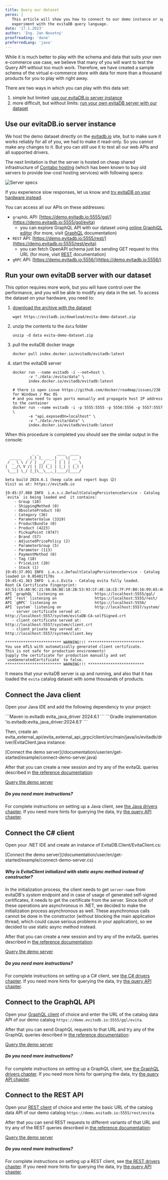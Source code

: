 ```yaml
---
title: Query our dataset
perex: |
   This article will show you how to connect to our demo instance or spin up a demo instance on your own hardware and
   experiment with the evitaDB query language.
date: '17.1.2023'
author: 'Ing. Jan Novotný'
proofreading: 'done'
preferredLang: 'java'
---
```


While it is much better to play with the schema and data that suits your own e-commerce use case, we believe that
many of you will want to test the Query API without too much work. Therefore, we have created a sample schema of
the virtual e-commerce store with data for more than a thousand products for you to play with right away.

There are two ways in which you can play with this data set:

1. simple but limited: [use our evitaDB.io server instance](#use-our-evitadbio-server-instance)
2. more difficult, but without limits: [run your own evitaDB server with our dataset](#run-your-own-evitadb-server-with-our-dataset)

## Use our evitaDB.io server instance

We host the demo dataset directly on the [evitadb.io](https://evitadb.io) site, but to make sure it works reliably for
all of you, we had to make it read-only. So you cannot make any changes to it. But you can still use it to test all our
web APIs and all supported drivers.

The next limitation is that the server is hosted on cheap shared infrastructure of
[Contabo hosting](https://contabo.com/en/vps/) (which has been known to buy old servers to provide low-cost hosting
services) with following specs:

![Server specs](assets/contabo-hosting.png)

If you experience slow responses, let us know and
[try evitaDB on your hardware instead](#run-your-own-evitadb-server-with-our-dataset).

You can access all our APIs on these addresses:

- `graphQL` API: [https://demo.evitadb.io:5555/gql/](https://demo.evitadb.io:5555/gql/evita)
   - you can explore GraphQL API with our dataset using [online GraphiQL editor](https://cloud.hasura.io/public/graphiql?endpoint=https%3A%2F%2Fdemo.evitadb.io%3A5555%2Fgql%2Fevita) (for more, visit [GraphQL](../use/connectors/graphql.md) documentation)
- `REST` API: [https://demo.evitadb.io:5555/rest/](https://demo.evitadb.io:5555/rest/evita)
   - you can fetch OpenAPI schema just be sending GET request to this URL (for more, visit [REST](../use/connectors/rest.md) documentation)
- `gRPC` API: [https://demo.evitadb.io:5556/](https://demo.evitadb.io:5556/)

## Run your own evitaDB server with our dataset

This option requires more work, but you will have control over the performance, and you will be able to modify any data
in the set. To access the dataset on your hardware, you need to:

1. [download the archive with the dataset](https://evitadb.io/download/evita-demo-dataset.zip)
   ```shell
   wget https://evitadb.io/download/evita-demo-dataset.zip
   ```

2. unzip the contents to the `data` folder
   ```shell
   unzip -d data evita-demo-dataset.zip
   ```

3. pull the evitaDB docker image
   ```shell
   docker pull index.docker.io/evitadb/evitadb:latest
   ```
4. start the evitaDB server
   ```shell
   docker run --name evitadb -i --net=host \
          -v "./data:/evita/data" \
          index.docker.io/evitadb/evitadb:latest

   # there is open issue https://github.com/docker/roadmap/issues/238 for Windows / Mac OS
   # and you need to open ports manually and propagate host IP address to the container
   docker run --name evitadb -i -p 5555:5555 -p 5556:5556 -p 5557:5557 \
          -e "api.exposedOn=localhost" \
          -v "./data:/evita/data" \
          index.docker.io/evitadb/evitadb:latest
   ```

When this procedure is completed you should see the similar output in the console:

```plain

            _ _        ____  ____
  _____   _(_) |_ __ _|  _ \| __ )
 / _ \ \ / / | __/ _` | | | |  _ \
|  __/\ V /| | || (_| | |_| | |_) |
 \___| \_/ |_|\__\__,_|____/|____/

beta build 2024.6.1 (keep calm and report bugs 😉)
Visit us at: https://evitadb.io

19:45:37.088 INFO  i.e.s.c.DefaultCatalogPersistenceService - Catalog `evita` is being loaded and  it contains:
	- Group (10)
	- ShippingMethod (0)
	- ObsoleteProduct (0)
	- Category (36)
	- ParameterValue (3319)
	- ProductBundle (0)
	- Product (4223)
	- PickupPoint (9747)
	- Brand (57)
	- AdjustedPricePolicy (2)
	- ParameterGroup (5)
	- Parameter (113)
	- PaymentMethod (0)
	- Tag (18)
	- PriceList (20)
	- Stock (1)
19:45:37.091 INFO  i.e.s.c.DefaultCatalogPersistenceService - Catalog loaded in 0.054817170s
19:45:41.363 INFO  i.e.c.Evita - Catalog evita fully loaded.
Root CA Certificate fingerprint:        43:51:C6:A0:9C:21:9A:8A:BE:18:2B:53:93:CF:4E:1A:CE:7F:FF:B0:16:99:A5:4C:22:52:25:09:72:6F:5C:E3
API `graphQL` listening on              https://localhost:5555/gql/
API `rest` listening on                 https://localhost:5555/rest/
API `gRPC` listening on                 https://localhost:5556/
API `system` listening on               http://localhost:5557/system/
   - server certificate served at:      http://localhost:5557/system/evitaDB-CA-selfSigned.crt
   - client certificate served at:      http://localhost:5557/system/client.crt
   - client private key served at:      http://localhost:5557/system/client.key

************************* WARNING!!! *************************
You use mTLS with automatically generated client certificate.
This is not safe for production environments!
Supply the certificate for production manually and set `useGeneratedCertificate` to false.
************************* WARNING!!! *************************
```

It means that your evitaDB server is up and running, and also that it has loaded the `evita` catalog dataset with some
thousands of products.

<LS to="e,j">

## Connect the Java client

Open your Java IDE and add the following dependency to your project:

<CodeTabs>
<CodeTabsBlock>
```Maven
<dependency>
    <groupId>io.evitadb</groupId>
    <artifactId>evita_java_driver</artifactId>
    <version>2024.6.1</version>
</dependency>
```
</CodeTabsBlock>
<CodeTabsBlock>
```Gradle
implementation 'io.evitadb:evita_java_driver:2024.6.1'
```
</CodeTabsBlock>
</CodeTabs>

Then, create an <SourceClass>evita_external_api/evita_external_api_grpc/client/src/main/java/io/evitadb/driver/EvitaClient.java</SourceClass>
instance:

<SourceCodeTabs langSpecificTabOnly local>
[Connect the demo server](/documentation/user/en/get-started/example/connect-demo-server.java)
</SourceCodeTabs>

After that you can create a new session and try any of the evitaQL queries described in
[the reference documentation](../query/basics.md):

<SourceCodeTabs requires="evita_functional_tests/src/test/resources/META-INF/documentation/evitaql-init.java" langSpecificTabOnly>

[Query the demo server](/documentation/user/en/get-started/example/query-demo-server.java)
</SourceCodeTabs>

<Note type="info">

<NoteTitle toggles="true">

##### Do you need more instructions?

</NoteTitle>

For complete instructions on setting up a Java client, see [the Java drivers chapter](../use/connectors/java.md).
If you need more hints for querying the data, try [the query API chapter](../use/query-api.md).

</Note>

</LS>

<LS to="c">

## Connect the C# client

Open your .NET IDE and create an instance of <SourceClass>EvitaDB.Client/EvitaClient.cs</SourceClass>:

<SourceCodeTabs langSpecificTabOnly local>
[Connect the demo server](/documentation/user/en/get-started/example/connect-demo-server.cs)
</SourceCodeTabs>

<Note type="info">

<NoteTitle toggles="true">

##### Why is EvitaClient initialized with static async method instead of constructor?

</NoteTitle>

In the initialization process, the client needs to get `server-name` from evitaDB's *system* endpoint and in case of
usage of generated self-signed certificates, it needs to get the certificate from the server. Since both of these operations
are asynchronous in .NET, we decided to make the initialization process asynchronous as well. These asynchronous calls
cannot be done  in the constructor (without blocking the main application thread, which could cause serious problems in
your application), so we decided to use static async method instead.
</Note>

After that you can create a new session and try any of the evitaQL queries described in
[the reference documentation](../query/basics.md):

<SourceCodeTabs requires="/documentation/user/en/get-started/example/connect-demo-server.java" langSpecificTabOnly>

[Query the demo server](/documentation/user/en/get-started/example/query-demo-server.cs)
</SourceCodeTabs>

<Note type="info">

<NoteTitle toggles="true">

##### Do you need more instructions?

</NoteTitle>

For complete instructions on setting up a C# client, see [the C# drivers chapter](../use/connectors/c-sharp.md).
If you need more hints for querying the data, try [the query API chapter](../use/query-api.md).
</Note>

</LS>

<LS to="g">

## Connect to the GraphQL API

Open your [GraphQL client](../use/connectors/graphql.md#recommended-ides) of choice and enter
the URL of the catalog data API of our demo catalog `https://demo.evitadb.io:5555/gql/evita`.

After that you can send GraphQL requests to that URL and try any of the GraphQL queries described in
[the reference documentation](../query/basics.md):

<SourceCodeTabs langSpecificTabOnly>

[Query the demo server](/documentation/user/en/get-started/example/query-demo-server.graphql)
</SourceCodeTabs>

<Note type="info">

<NoteTitle toggles="true">

##### Do you need more instructions?

</NoteTitle>

For complete instructions on setting up a GraphQL client, see [the GraphQL drivers chapter](../use/connectors/graphql.md).
If you need more hints for querying the data, try [the query API chapter](../use/query-api.md).

</Note>

</LS>

<LS to="r">

## Connect to the REST API

Open your [REST client](../use/connectors/rest.md#recommended-ides) of choice and enter
the basic URL of the catalog data API of our demo catalog `https://demo.evitadb.io:5555/rest/evita`.

After that you can send REST requests to different variants of that URL and try any of the REST queries described in
[the reference documentation](../query/basics.md):

<SourceCodeTabs langSpecificTabOnly>

[Query the demo server](/documentation/user/en/get-started/example/query-demo-server.rest)
</SourceCodeTabs>

<Note type="info">

<NoteTitle toggles="true">

##### Do you need more instructions?

</NoteTitle>

For complete instructions on setting up a REST client, see [the REST drivers chapter](../use/connectors/rest.md).
If you need more hints for querying the data, try [the query API chapter](../use/query-api.md).

</Note>

</LS>
